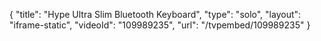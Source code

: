 {
    "title": "Hype Ultra Slim Bluetooth Keyboard",
    "type": "solo",
    "layout": "iframe-static",
    "videoId": "109989235",
    "url": "\/tvpembed\/109989235"
}